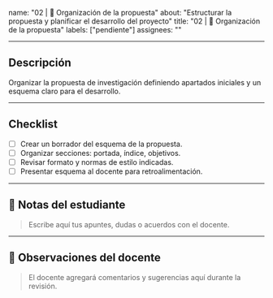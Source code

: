 name: "02 | 📂 Organización de la propuesta"
about: "Estructurar la propuesta y planificar el desarrollo del proyecto"
title: "02 | 📂 Organización de la propuesta"
labels: ["pendiente"]
assignees: ""

---

## Descripción
Organizar la propuesta de investigación definiendo apartados iniciales y un esquema claro para el desarrollo.

---

## Checklist
- [ ] Crear un borrador del esquema de la propuesta.
- [ ] Organizar secciones: portada, índice, objetivos.
- [ ] Revisar formato y normas de estilo indicadas.
- [ ] Presentar esquema al docente para retroalimentación.

---

## 📝 Notas del estudiante
> Escribe aquí tus apuntes, dudas o acuerdos con el docente.

---

## 💬 Observaciones del docente
> El docente agregará comentarios y sugerencias aquí durante la revisión.

